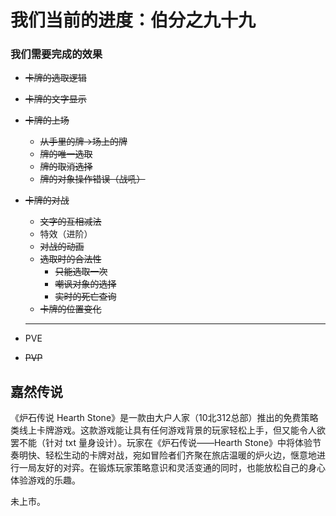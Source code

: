 # 我们当前的进度：伯分之九十九
### 我们需要完成的效果
+ ~~卡牌的选取逻辑~~
+ ~~卡牌的文字显示~~
+ ~~卡牌的上场~~
    
    + ~~从手里的牌->场上的牌~~
    + ~~牌的唯一选取~~
    + ~~牌的取消选择~~
    + ~~牌的对象操作错误（战吼）~~
+ ~~卡牌的对战~~
    
    + ~~文字的互相减法~~
    + 特效（进阶）
    + ~~对战的动画~~
    + ~~选取时的合法性~~
        - ~~只能选取一次~~
        + ~~嘲讽对象的选择~~
        + ~~实时的死亡查询~~
    + ~~卡牌的位置变化~~
    ***
+ PVE
+ ~~PVP~~
## 嘉然传说

《炉石传说 Hearth Stone》是一款由大户人家（10北312总部）推出的免费策略类线上卡牌游戏。这款游戏能让具有任何游戏背景的玩家轻松上手，但又能令人欲罢不能（针对 txt 量身设计）。玩家在《炉石传说——Hearth Stone》中将体验节奏明快、轻松生动的卡牌对战，宛如冒险者们齐聚在旅店温暖的炉火边，惬意地进行一局友好的对弈。在锻炼玩家策略意识和灵活变通的同时，也能放松自己的身心体验游戏的乐趣。

未上市。
